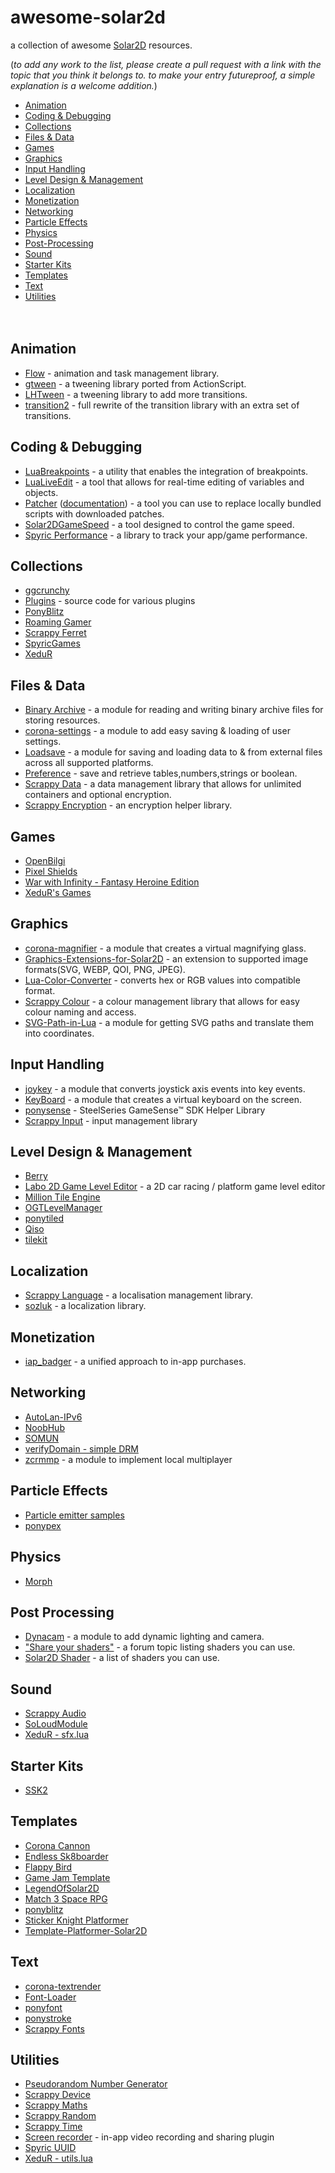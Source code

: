 # awesome-solar2d

a collection of awesome [Solar2D](https://solar2d.com/) resources.

(_to add any work to the list, please create a pull request with a link with the topic that you think it belongs to. to make your entry futureproof, a simple explanation is a welcome addition._)

- [Animation](#animation)
- [Coding & Debugging](#coding--debugging)
- [Collections](#collections)
- [Files & Data](#files--data)
- [Games](#games)
- [Graphics](#graphics)
- [Input Handling](#input-handling)
- [Level Design & Management](#level-design--management)
- [Localization](#localization)
- [Monetization](#monetization)
- [Networking](#networking)
- [Particle Effects](#particle-effects)
- [Physics](#physics)
- [Post-Processing](#post-processing)
- [Sound](#sound)
- [Starter Kits](#starter-kits)
- [Templates](#templates)
- [Text](#text)
- [Utilities](#utilities)
<br><br><br>

## Animation
* [Flow](https://github.com/depilz/solarFlow) - animation and task management library.
* [gtween](https://github.com/joshtynjala/gtween.lua) - a tweening library ported from ActionScript.
* [LHTween](https://github.com/loghound/Corona-Transitions) - a tweening library to add more transitions.
* [transition2](https://github.com/rannerboy/corona-transition2) - full rewrite of the transition library with an extra set of transitions.

## Coding & Debugging
* [LuaBreakpoints](https://github.com/depilz/LuaBreakpoints) - a utility that enables the integration of breakpoints.
* [LuaLiveEdit](https://github.com/depilz/LuaLiveEdit) - a tool that allows for real-time editing of variables and objects.
* [Patcher](https://github.com/roaminggamer/RG_FreeStuff/tree/master/Products/patcher) ([documentation](https://roaminggamer.github.io/RGDocs/pages/Plugins/patcher/)) - a tool you can use to replace locally bundled scripts with downloaded patches.
* [Solar2DGameSpeed](https://github.com/depilz/Solar2DGameSpeed) - a tool designed to control the game speed.
* [Spyric Performance](https://github.com/SpyricGames/Solar2D-Plugins-Public/tree/main/Performance) - a library to track your app/game performance.

## Collections
* [ggcrunchy](https://github.com/ggcrunchy/solar2d-snippets)
* [Plugins](https://github.com/ggcrunchy/solar2d-plugins) - source code for various plugins
* [PonyBlitz](https://github.com/ponywolf/ponyblitz/)
* [Roaming Gamer](https://github.com/roaminggamer/RG_FreeStuff)
* [Scrappy Ferret](https://gitlab.com/scrappyferret-libs)
* [SpyricGames](https://github.com/SpyricGames/Solar2D-Plugins-Public)
* [XeduR](https://github.com/XeduR/Solar2D-Projects)

## Files & Data
* [Binary Archive](https://github.com/siudesu/BinaryArchive) - a module for reading and writing binary archive files for storing resources.
* [corona-settings](https://github.com/schroederapps/corona-settings) - a module to add easy saving & loading of user settings.
* [Loadsave](https://github.com/SpyricGames/Solar2D-Plugins-Public/tree/main/Loadsave) - a module for saving and loading data to & from external files across all supported platforms.
* [Preference](https://github.com/SatheeshJM/Lua-Preference-Library) - save and retrieve tables,numbers,strings or boolean.
* [Scrappy Data](https://scrappyferret.com/portfolio/scrappy-data/) - a data management library that allows for unlimited containers and optional encryption.
* [Scrappy Encryption](https://scrappyferret.com/portfolio/scrappy-encryption/) - an encryption helper library.

## Games
* [OpenBilgi](https://github.com/sekodev/OpenBilgi)
* [Pixel Shields](https://github.com/Puzzl3Mak3r/PixelShields)
* [War with Infinity - Fantasy Heroine Edition](https://github.com/LowWah/WwI-Solar2D-Redacted)
* [XeduR's Games](https://github.com/XeduR/Solar2D-Projects/tree/master/Games)

## Graphics
* [corona-magnifier](https://github.com/schroederapps/corona-magnifier) - a module that creates a virtual magnifying glass.
* [Graphics-Extensions-for-Solar2D](https://github.com/ANSH3LL/Graphics-Extensions-for-Solar2D) - an extension to supported image formats(SVG, WEBP, QOI, PNG, JPEG).
* [Lua-Color-Converter](https://github.com/andrewyavors/Lua-Color-Converter) - converts hex or RGB values into compatible format.
* [Scrappy Colour](https://scrappyferret.com/portfolio/scrappy-colour/) - a colour management library that allows for easy colour naming and access.
* [SVG-Path-in-Lua](https://github.com/singularity-is-i/SVG-Path-in-Lua) - a module for getting SVG paths and translate them into coordinates.

## Input Handling
* [joykey](https://github.com/ponywolf/joykey) - a module that converts joystick axis events into key events. 
* [KeyBoard](https://github.com/kan6868/KeyBoard) - a module that creates a virtual keyboard on the screen.
* [ponysense](https://github.com/ponywolf/ponysense) - SteelSeries GameSense™ SDK Helper Library
* [Scrappy Input](https://gitlab.com/scrappyferret-libs/scrappy-input) - input management library

## Level Design & Management
* [Berry](https://github.com/ldurniat/Berry)
* [Labo 2D Game Level Editor](https://github.com/labolado/Labo-2D-Game-Level-Editor-For-Solar2D) - a 2D car racing / platform game level editor
* [Million Tile Engine](https://github.com/jsykes/million-tile-engine)
* [OGTLevelManager](https://github.com/OutlawGameTools/solar2d-OGTLevelManager)
* [ponytiled](https://github.com/ponywolf/ponytiled)
* [Qiso](http://www.solar2dplugins.com/plugins/qiso-isometric-tilemap-engine)
* [tilekit](https://github.com/ponywolf/tilekit)

## Localization
* [Scrappy Language](https://scrappyferret.com/portfolio/scrappy-language/) - a localisation management library.
* [sozluk](https://github.com/sekodev/sozluk) - a localization library.

## Monetization
* [iap_badger](https://github.com/happymongoose/iap_badger) - a unified approach to in-app purchases.

## Networking
* [AutoLan-IPv6](https://github.com/roaminggamer/AutoLan-IPv6)
* [NoobHub](https://github.com/Overtorment/NoobHub)
* [SOMUN](https://github.com/deniza/somun-solar2d)
* [verifyDomain - simple DRM](https://github.com/XeduR/Solar2D-Projects/tree/master/verifyDomain)
* [zcrmmp](https://github.com/agramonte/zcrmmp) - a module to implement local multiplayer

## Particle Effects
* [Particle emitter samples](https://github.com/roaminggamer/RG_FreeStuff/tree/master/ParticleEmitters)
* [ponypex](https://github.com/ponywolf/ponypex)

## Physics
* [Morph](https://github.com/SpyricGames/Solar2D-Plugins-Public/tree/main/Morph)

## Post Processing
* [Dynacam](https://github.com/Zetosoft/dynacam) - a module to add dynamic lighting and camera.
* ["Share your shaders"](https://forums.solar2d.com/t/share-your-shaders/333202) - a forum topic listing shaders you can use.
* [Solar2D Shader](https://github.com/kan6868/solar2D-shader) - a list of shaders you can use.

## Sound
* [Scrappy Audio](https://gitlab.com/scrappyferret-libs/scrappy-audio)
* [SoLoudModule](https://github.com/siudesu/SoLoudModule)
* [XeduR - sfx.lua](https://github.com/XeduR/Solar2D-Projects/tree/master/sfx)

## Starter Kits
* [SSK2](https://github.com/roaminggamer/SSK2)

## Templates
* [Corona Cannon](https://github.com/coronalabs-samples/CoronaCannon/)
* [Endless Sk8boarder](https://github.com/coronalabs/Endless-Skateborder)
* [Flappy Bird](https://github.com/PapaBubaDiop/flappy-bird)
* [Game Jam Template](https://github.com/XeduR/Solar2D-Projects/tree/master/Game%20Jam%20Template)
* [LegendOfSolar2D](https://github.com/superqix/LegendofSolar2D)
* [Match 3 Space RPG](https://github.com/coronalabs/Match-Three-Space-RPG)
* [ponyblitz](https://github.com/ponywolf/ponyblitz)
* [Sticker Knight Platformer](https://github.com/coronalabs/Sticker-Knight-Platformer/)
* [Template-Platformer-Solar2D](https://github.com/kan6868/Template-Platformer-Solar2D)

## Text
* [corona-textrender](https://github.com/mimetic/corona-textrender)
* [Font-Loader](https://github.com/SpyricGames/Solar2D-Plugins-Public/tree/main/Font-Loader)
* [ponyfont](https://github.com/ponywolf/ponyfont)
* [ponystroke](https://github.com/ponywolf/ponystroke)
* [Scrappy Fonts](https://scrappyferret.com/portfolio/scrappy-fonts/)

## Utilities
* [Pseudorandom Number Generator](https://github.com/XeduR/Solar2D-Projects/tree/master/Pseudorandom%20Number%20Generator)
* [Scrappy Device](https://gitlab.com/scrappyferret-libs/scrappy-device)
* [Scrappy Maths](https://scrappyferret.com/portfolio/scrappy-maths/)
* [Scrappy Random](https://scrappyferret.com/portfolio/scrappy-random/)
* [Scrappy Time](https://scrappyferret.com/portfolio/scrappy-time/)
* [Screen recorder](https://github.com/solar2d/com.labolado-plugin.screenRecorder) - in-app video recording and sharing plugin
* [Spyric UUID](https://github.com/SpyricGames/Solar2D-Plugins-Public/tree/main/UUID)
* [XeduR - utils.lua](https://github.com/XeduR/Solar2D-Projects/tree/master/utils)
